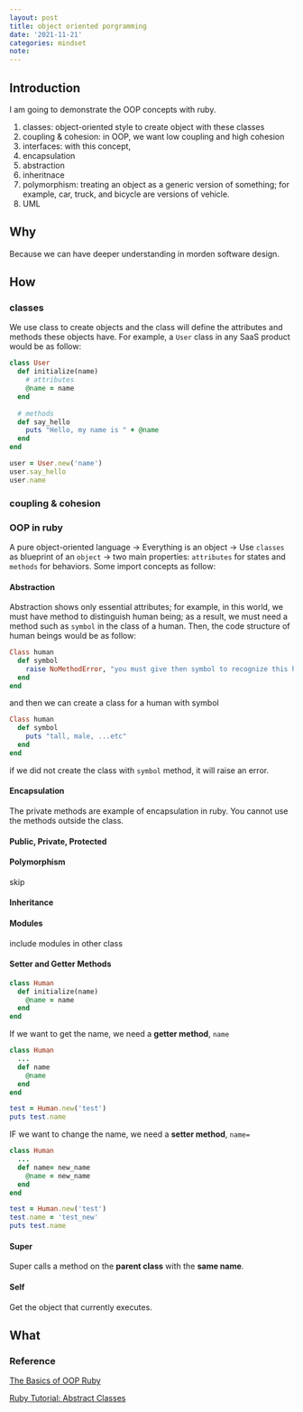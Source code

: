 ```yaml
---
layout: post
title: object oriented porgramming
date: '2021-11-21'
categories: mindset
note:
---
```


## Introduction

I am going to demonstrate the OOP concepts with ruby.

1. classes: object-oriented style to create object with these classes
2. coupling & cohesion: in OOP, we want low coupling and high cohesion
3. interfaces: with this concept, 
4. encapsulation
5. abstraction
6. inheritnace
7. polymorphism: treating an object as a generic version of something; for example, car, truck, and bicycle are versions of vehicle.
8. UML

## Why

Because we can have deeper understanding in morden software design.

## How

### classes

We use class to create objects and the class will define the attributes and methods these objects have. For example, a `User` class in any SaaS product would be as follow:

```ruby
class User
  def initialize(name)
    # attributes
    @name = name
  end
  
  # methods
  def say_hello
    puts "Hello, my name is " + @name
  end
end

user = User.new('name')
user.say_hello
user.name
```

### coupling & cohesion

### OOP in ruby

A pure object-oriented language -> Everything is an object -> Use `classes` as blueprint of an `object` -> two main properties: `attributes` for states and `methods` for behaviors. Some import concepts as follow:

#### Abstraction

Abstraction shows only essential attributes; for example, in this world, we must have method to distinguish human being; as a result, we must need a method such as `symbol` in the class of a human. Then, the code structure of human beings would be as follow:

```ruby
Class human
  def symbol
    raise NoMethodError, "you must give then symbol to recognize this human"
  end
end
```

and then we can create a class for a human with symbol

```ruby
Class human
  def symbol
    puts "tall, male, ...etc"
  end
end
```

if we did not create the class with `symbol` method, it will raise an error.

#### Encapsulation

The private methods are example of encapsulation in ruby. You cannot use the methods outside the class.

#### Public, Private, Protected

#### Polymorphism

skip

#### Inheritance

#### Modules

include modules in other class

#### Setter and Getter Methods

```ruby
class Human
  def initialize(name)
    @name = name
  end
end
```

If we want to get the name, we need a **getter method**, `name`

```ruby
class Human
  ...
  def name
    @name
  end
end

test = Human.new('test')
puts test.name
```

IF we want to change the name, we need a **setter method**, `name=`

```ruby
class Human
  ...
  def name= new_name
    @name = new_name
  end
end

test = Human.new('test')
test.name = 'test_new'
puts test.name
```

#### Super

Super calls a method on the **parent class** with the **same name**.

#### Self

Get the object that currently executes.

## What

### Reference

[The Basics of OOP Ruby](https://medium.com/launch-school/the-basics-of-oop-ruby-26eaa97d2e98)

[Ruby Tutorial: Abstract Classes](https://www.youtube.com/watch?v=28vDvuhHA9s)
